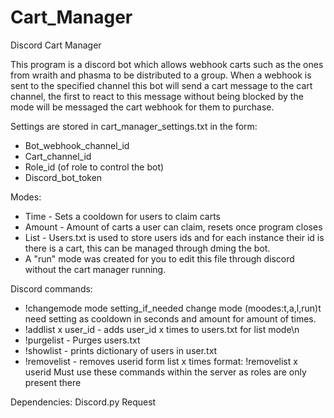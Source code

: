 # Cart_Manager
Discord Cart Manager

This program is a discord bot which allows webhook carts such as the ones from wraith and phasma to be distributed to a group. 
When a webhook is sent to the specified channel this bot will send a cart message to the cart channel, the first to react to this message without being blocked by the mode will be messaged the cart webhook for them to purchase.

Settings are stored in cart_manager_settings.txt in the form:
* Bot_webhook_channel_id
* Cart_channel_id
* Role_id (of role to control the bot)
* Discord_bot_token

Modes:
* Time - Sets a cooldown for users to claim carts
* Amount - Amount of carts a user can claim, resets once program closes
* List - Users.txt is used to store users ids and for each instance their id is there is a cart, this can be managed through dming the bot.
* A "run" mode was created for you to edit this file through discord without the cart manager running.

Discord commands:
* !changemode mode setting_if_needed change mode (moodes:t,a,l,run)t need setting as cooldown in seconds and amount for amount of times.
* !addlist x user_id - adds user_id x times to users.txt for list mode\n
* !purgelist - Purges users.txt
* !showlist - prints dictionary of users in user.txt
* !removelist - removes userid form list x times format: !removelist x userid
Must use these commands within the server as roles are only present there

Dependencies:
Discord.py
Request
